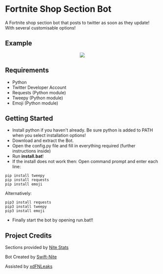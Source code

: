 # Fortnite Shop Section Bot
A Fortnite shop section bot that posts to twitter as soon as they update! With several customisable options!

## Example
<p align="center">
    <img src="https://cdn.discordapp.com/attachments/802370450561826817/1050699109557874708/image.png">
</p>

## Requirements
- Python
- Twitter Developer Account
- Requests (Python module)
- Tweepy (Python module)
- Emoji (Python module)

## Getting Started
- Install python if you haven't already. Be sure python is added to PATH when you select installation options!
- Download and extract the Bot.
- Open the config.py file and fill in everything required (further instructions inside)
- Run **install.bat**! 
- If the install does not work then:
Open command prompt and enter each line:
~~~
pip install tweepy
pip install requests
pip install emoji
~~~
Alternatively: 
~~~
pip3 install requests
pip3 install tweepy
pip3 install emoji
~~~

- Finally start the bot by opening run.bat!!

## Project Credits
Sections provided by [Nite Stats](https://nitestats.com/)

Bot Created by [Swift-Nite](https://twitter.com/SwiftNite)

Assisted by [xdFNLeaks](https://twitter.com/xdFNLeaks)